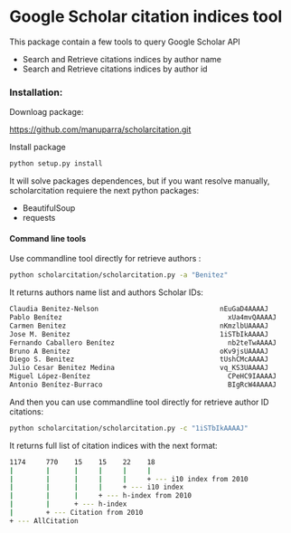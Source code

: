 Google Scholar citation indices tool
====================================

This package contain a few tools to query Google Scholar API

* Search and Retrieve citations indices by author name
* Search and Retrieve citations indices by author id


### Installation:

Downloag package:

https://github.com/manuparra/scholarcitation.git


Install package
```bash
python setup.py install
```

It will solve packages dependences, but if you want resolve manually, scholarcitation requiere the next python packages:

* BeautifulSoup
* requests

#### Command line tools

Use commandline tool directly for retrieve authors :

```bash
python scholarcitation/scholarcitation.py -a "Benitez"
```
It returns authors name list and authors Scholar IDs:

```bash
Claudia Benitez-Nelson                            	nEuGaD4AAAAJ
Pablo Benítez                                    	  xUa4mvQAAAAJ
Carmen Benitez                                    	nKmzlbUAAAAJ
Jose M. Benitez                                   	1iSTbIkAAAAJ
Fernando Caballero Benítez                       	  nb2teTwAAAAJ
Bruno A Benitez                                   	oKv9jsUAAAAJ
Diego S. Benitez                                  	tUshCMcAAAAJ
Julio Cesar Benitez Medina                        	vq_KS3UAAAAJ
Miguel López-Benítez                            	  CPeHC9IAAAAJ
Antonio Benítez-Burraco                          	  BIgRcW4AAAAJ
```

And then you can use commandline tool directly for retrieve author ID citations:
```bash
python scholarcitation/scholarcitation.py -c "1iSTbIkAAAAJ"
```
It returns full list of citation indices with the next format:

```bash
1174     770    15    15    22    18
|        |      |     |     |     |
|        |      |     |     |     + --- i10 index from 2010
|        |      |     |     + --- i10 index
|        |      |     + --- h-index from 2010
|        |      + --- h-index
|        + --- Citation from 2010
+ --- AllCitation
```







